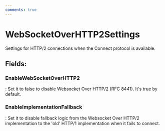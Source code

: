 ```yaml
---
comments: true
---
```

# WebSocketOverHTTP2Settings

Settings for HTTP/2 connections when the Connect protocol is available. 

## **Fields**:
### **EnableWebSocketOverHTTP2**
: Set it to false to disable Websocket Over HTTP/2 (RFC 8441). It's true by default. 
### **EnableImplementationFallback**
: Set it to disable fallback logic from the Websocket Over HTTP/2 implementation to the 'old' HTTP/1 implementation when it fails to connect. 